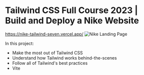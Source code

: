 # Tailwind CSS Full Course 2023 | Build and Deploy a Nike Website
https://nike-tailwind-seven.vercel.app/
![Nike Landing Page](https://i.ibb.co/pxzMGb4/Thumbnail-2.png)

In this project:
- Make the most out of Tailwind CSS
- Understand how Tailwind works behind-the-scenes
- Follow all of Tailwind's best practices
- Vite

